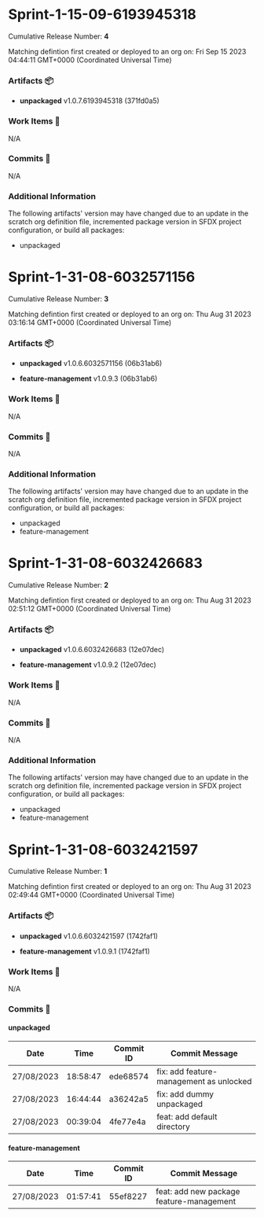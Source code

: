 
<a id=3d30855dd40857b7ce987ab8bf734b719d45b2f6></a>
# Sprint-1-15-09-6193945318
 Cumulative Release Number: <b>4</b> 

Matching defintion first created or deployed to an org on: Fri Sep 15 2023 04:44:11 GMT+0000 (Coordinated Universal Time)
 ### Artifacts :package:
- **unpackaged**     v1.0.7.6193945318 (371fd0a5)

### Work Items :gem:
N/A

### Commits :book:
N/A

### Additional Information
The following artifacts' version may have changed due to an update in the scratch org definition file, incremented package version in SFDX project configuration, or build all packages:
  - unpackaged

<a id=a5a8d160a7453de8ee8b37bc598f2903d7fff1b9></a>
# Sprint-1-31-08-6032571156
 Cumulative Release Number: <b>3</b> 

Matching defintion first created or deployed to an org on: Thu Aug 31 2023 03:16:14 GMT+0000 (Coordinated Universal Time)
 ### Artifacts :package:
- **unpackaged**     v1.0.6.6032571156 (06b31ab6)

- **feature-management**     v1.0.9.3 (06b31ab6)

### Work Items :gem:
N/A

### Commits :book:
N/A

### Additional Information
The following artifacts' version may have changed due to an update in the scratch org definition file, incremented package version in SFDX project configuration, or build all packages:
  - unpackaged
  - feature-management

<a id=354cbae8a1601c34e12224108fcf40ecd3cf1f5a></a>
# Sprint-1-31-08-6032426683
 Cumulative Release Number: <b>2</b> 

Matching defintion first created or deployed to an org on: Thu Aug 31 2023 02:51:12 GMT+0000 (Coordinated Universal Time)
 ### Artifacts :package:
- **unpackaged**     v1.0.6.6032426683 (12e07dec)

- **feature-management**     v1.0.9.2 (12e07dec)

### Work Items :gem:
N/A

### Commits :book:
N/A

### Additional Information
The following artifacts' version may have changed due to an update in the scratch org definition file, incremented package version in SFDX project configuration, or build all packages:
  - unpackaged
  - feature-management

<a id=e6c68149f0f493f3b5ddeb982c2d1e1d4451a75e></a>
# Sprint-1-31-08-6032421597
 Cumulative Release Number: <b>1</b> 

Matching defintion first created or deployed to an org on: Thu Aug 31 2023 02:49:44 GMT+0000 (Coordinated Universal Time)
 ### Artifacts :package:
- **unpackaged**     v1.0.6.6032421597 (1742faf1)

- **feature-management**     v1.0.9.1 (1742faf1)

### Work Items :gem:
N/A

### Commits :book:

#### unpackaged
| Date       | Time     | Commit ID | Commit Message                          |
| ---------- | -------- | --------- | --------------------------------------- |
| 27/08/2023 | 18:58:47 | ede68574  | fix: add feature-management as unlocked |
| 27/08/2023 | 16:44:44 | a36242a5  | fix: add dummy unpackaged               |
| 27/08/2023 | 00:39:04 | 4fe77e4a  | feat: add default directory             |

#### feature-management
| Date       | Time     | Commit ID | Commit Message                           |
| ---------- | -------- | --------- | ---------------------------------------- |
| 27/08/2023 | 01:57:41 | 55ef8227  | feat: add new package feature-management |
